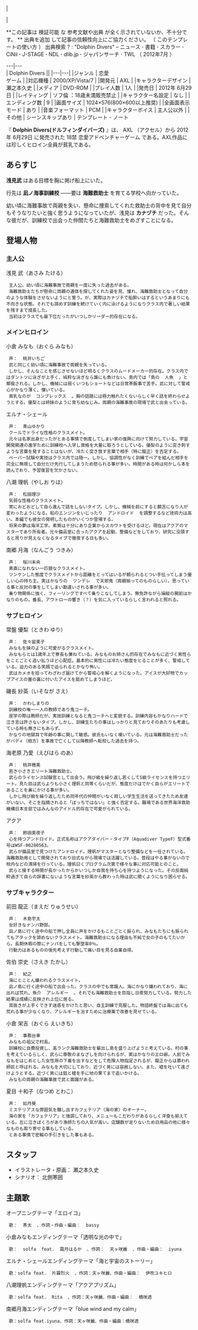 |

|

**この記事は 検証可能  な  参考文献や出典  が全く示されていないか、不十分です。 ** 出典を追加  して記事の信頼性向上にご協力ください。  （
このテンプレートの使い方  ）  出典検索  ?  :  "Dolphin Divers"  –  ニュース  **·** 書籍  **·** スカラー
**·** CiNii  **·** J-STAGE  **·** NDL  **·** dlib.jp  **·** ジャパンサーチ  **·** TWL
（  2012年7月  ）  
  
---|---  
|  Dolphin Divers  ||
|---|---|
|ジャンル  |  恋愛   <br>ゲーム  |
|対応機種  |  2000/XP/Vista/7   |
|開発元  |  AXL   |
|キャラクターデザイン  |  瀬之本久史   |
|メディア  |  DVD-ROM   |
|プレイ人数  |  1人   |
|発売日  |  2012年  6月29日   |
|レイティング  |  ソフ倫  ：18歳未満販売禁止   |
|キャラクター名設定  |  なし   |
|エンディング数  |  9   |
|画面サイズ  |  1024×576(800×600以上推奨)   |
|全画面表示モード  |  あり   |
|音楽フォーマット  |  PCM   |
|キャラクターボイス  |  主人公以外   |
|その他  |  シーンスキップあり   |
テンプレート  \-  ノート  
  
『 **Dolphin Divers(ドルフィンダイバーズ)** 』は、  AXL  （アクセル）から  2012年  6月29日  に発売された  18禁
恋愛アドベンチャーゲーム  である。AXL作品には珍しくヒロイン全員が貧乳である。

##  あらすじ  

**浅見武** はある目標を胸に掲げ船上にいた。

行先は **凪ノ海事訓練校** ――要は **海難救助士** を育てる学校へ向かっていた。

幼い頃に海難事故で両親を失い、懸命に捜索してくれた救助士の背中を見て自分もそうなりたいと強く思うようになっていたが、浅見は **カナヅチ**
だった。そんな彼だが、訓練校で出会った仲間たちと海難救助士をめざすことになる。

##  登場人物  

###  主人公  

浅見 武（あさみ たける）

     主人公。幼い頃に海難事故で両親を一度に失った過去がある。 
     海難救助士たちが懸命に両親の遺体を探してくれた姿を見、憧れ、海難救助士となって自分のような体験をさせないようにと誓う。が、実際はカナヅチで船酔いはするというあまりにも不向きな状態。それでも諦めず訓練を続けていく内に泳げるようになりクラス内で著しい結果を残すまで成長した。 
     当初はクラスでも最下位だったがいつしかリーダー的存在になる。 

###  メインヒロイン  

小倉 みなも（おぐら みなも）

     声：  桃井いちご 
     武と同じく幼い頃に海難事故で両親を失っている。 
     しかし、そんなことを感じさせないほど明るくクラスのムードメーカー的存在。クラス内ではダントツに泳ぎが上手く、純粋な泳ぎなら誰にも負けない。島内では「島の  人魚  」と揶揄される。しかし、機械には弱くいつもショートなどは日常茶飯事で苦手。武に対して警戒心がかなり薄く、懐いている。 
     貧乳なのが  コンプレックス  。胸の話題には極力触れたくないらしく早く話を終わらせようとする。優梨とは姉妹のように育ち幼なじみ。両親の海難事故の現場で武と出会っている。 

エルナ・シェール

     声：  青山ゆかり 
     クールでドライな性格のクラスメイト。 
     元々は名家出身だったがとある事情で倒産してしまい家の復興に向けて努力している。宇宙開発関連の進学ために訓練校へ入学し資格を大量に取ろうとしている。優梨のように突き刺すような言葉を発することはないが、冷たく突き放す言葉で相手（特に龍正）を否定する。 
     ペーパー試験や実技はクラス内では随一。しかし、協調性がなく訓練でペアを組んだ相手を完全に無視して自分だけ先行してしまうため怒られる事が多い。時間がある時は何かしら本を読んでおり、予習復習を欠かさない。 

八潮 理帆（やしお りほ）

     声：  松田理沙 
     気弱な性格のクラスメイト。 
     常におどおどして自ら進んで話をしないタイプ。しかし、機械を前にすると饒舌になり人が変わったようになる。船のエンジンをいじったり  アンドロイド  を調整するなど技術力は高い。本編でも彼女の発明したものがいくつか登場する。 
     将来の夢は海洋工学。素質は十分にあり企業からスカウトを受けるほど。現在はアクアのマスターであり所有者。元々備品室に合ったアクアを起動、整備などをしており、研究に没頭すると周りが見えなくなるタイプで徹夜する日も多い。 

南郷 月海（なんごう つきみ）

     声：  桜川未央 
     素直になれない一匹狼なクラスメイト。 
     ツンケンした態度でクラスメイトから距離をとってはいるが頼られるとつい手伝ってしまう優しい心の持ち主。実はかなりの  ツンデレ  で天邪鬼（両親揃ってのものらしい）。思っている事と反対の事をしてしまい勘違いされる事が多い。 
     乗り物関係に強く、フィーリングですべて乗りこなしてしまう。無免許ながら操縦の腕前はかなりのもの。番長、アウトローの響き（？）を気に入っているらしく言われると照れる。 

###  サブヒロイン  

常盤 優梨（ときわ ゆり）

     声：  佐々留美子 
     みなもを妹のように可愛がるクラスメイト。 
     みなもらとは1歳年上で寮長も兼ねている。みなものお姉さん的存在でみなもに近づく男性らをことごとく追い払うほど心配症。基本的に男性には冷たい態度をとることが多く、警戒している。迫力のある笑顔で迫られるとかなり怖い。 
     武はカメオを拾ってわざわざ届けてから警戒心を解くようになった。アイスが大好物でカップアイスの蓋の裏に付いたアイスを舐めてしまうほど。 

磯長 紗英（いそなが さえ）

     声：  かわしまりの 
     訓練校の唯一一人の教師であり鬼コーチ。 
     座学の際は教師だが、実技訓練となると鬼コーチへと変貌する。訓練内容もかなりハードで泣き言は許さないタイプ。しかし、訓練生たちの事はしっかりと見ておりそのあたりも考慮している時も無きにもあらず。 
     かなりの地獄耳で年齢の事に関して敏感。彼氏もいなく嘆いている。元は海難救助士だったがバディ（相方）を事故で亡くして以降教師へ転校した過去を持つ。 

海老原 乃愛（えびはら のあ）

     声：  桃井穂美 
     若き小さきエリート海難救助士。 
     武らのライセンス試験官として出会う。飛び級を繰り返し若くしてS級ライセンスを持つエリート。見た目は武らよりも小さく理帆と同等くらいだが、態度だけはでかく自らがエリートであることを鼻にかける事が多い。 
     しかし飛び級を繰り返したため同年代の仲間がいなく寂しい学生生活を送ってきたため友達がいない。そこを指摘されると「ぼっちではない」と強く否定する。職場である世界海洋救助機構日本支部ではみんなのアイドル的存在で可愛がられている。 

アクア

     声：  鈴田美夜子 
     心を持つアンドロイド。正式名称はアクアダイバー・タイプF（Aquadiver TypeF）型式番号はWSF-00280563。 
     武らが備品室で見つけたアンドロイド。理帆がマスターとなり整備などを一任されている。海難救助用として開発されており旧式ながら現場では活躍している。普段はやる事がないので校内などの清掃を行っている。理帆曰くプログラム次第で様々な事に対応可能とのこと。 
     武らと接する時間が長かったからかいつしか自我を持ち心を持つようになった。その反面純粋過ぎて自らの辞書にないような言葉を紗英から教わった時は武に聞くようになり困らせる。 

###  サブキャラクター  

前田 龍正（まえだ りゅうせい）

     声：  木島宇太 
     女好きなナンパ野郎。 
     凪ノ島に行く途中の船で押し全員に声をかけるもことごとく振られ、みなもたちにも振られてもアタックを諦めないクラスメイト。海難救助士になる理由も不純で女の子のもてたいから。長期休暇の際にナンパをしても撃墜率0％。 
     行動力はあるものの後先考えず行動して痛い目を見る自業自得。 

佐伯 崇史（さえき たかし）

     声：  紀之 
     海にとことん嫌われるクラスメイト。 
     凪ノ島に行く途中の船で出会った。クラスの中でも常識人。海にかなり嫌われており、海に出れば荒れ、魚介  アレルギー  。それでも海難救助士を目指し日夜努力している。努力した結果は成績に反映され上位に居る。 
     耳抜きが上手くできず迷惑をかけたと思い、自主訓練で克服した。物語終盤では海に出ても荒れる事が少なくなり、アレルギーを治すために治療薬で改善を見せている。 

小倉 栄吉（おぐら えいきち）

     声：  事務台車 
     みなもの祖父で村長。 
     訓練校に自費投資し、高ランク海難救助士を輩出し島を盛り上げようと考えている。村の事を考えているらしく、武らに尊敬のまなざしを向けられるが、実はかなりのエロ爺。人前でみなもをはじめとした女性用の下着を出すなどをして危険人物指定されるが、龍正からは慕われ師匠と呼ばれる。みなもを大切にしており、近づく男には容赦しない。また、嘘を吐いて遠ざけようとする。近づく男には銛と槍を手に地の果てまで追いかける。 
     みなもの両親の海難事故で武と面識がある。 

夏目 十和子（なつめ とわこ）

     声：  如月葵 
     ミステリアスな雰囲気を醸し出すカフェテリア（海の家）のオーナー。 
     海の家を「カフェテリア」と強調しており、メニューもこだわりがあるらしく洋食も揃えている。左に泣きぼくろがあり漁師たちの人気が高い。店舗数が足りないため日用品の他に様々なものも取り寄せる事もしている。 
     とある事情で密輸の手引きをした事もある。 

##  スタッフ  

  * イラストレータ・原画：  瀬之本久史 
  * シナリオ：  北側寒囲 

##  主題歌  

オープニングテーマ「エロイコ」

     歌：  茶太  、作詞・作曲・編曲：  bassy 
小倉みなもエンディングテーマ「透明な光の中で」

     歌：  solfa  feat.  霜月はるか  、作詞：  天ヶ咲麗  、作曲・編曲：  iyuna 
エルナ・シェールエンディングテーマ「海と宇宙のストーリー」

     歌：solfa feat.  片霧烈火  、作詞：天ヶ咲麗、作曲・編曲：  伊吹ユキヒロ 
八潮理帆エンディングテーマ「アクアプリズム」

     歌：solfa feat.  Rita  、作詞：天ヶ咲麗、作曲・編曲：  橋咲透 
南郷月海エンディングテーマ「blue wind and my calm」

     歌：solfa feat.iyuna、作詞：天ヶ咲麗、作曲・編曲：橋咲透 

